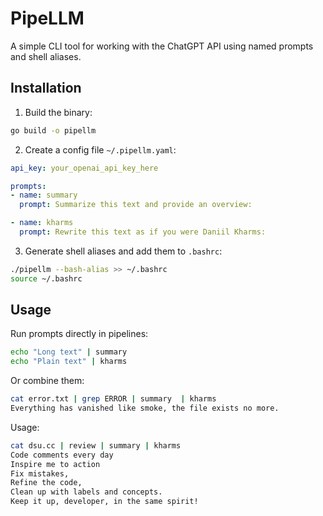 # PipeLLM

A simple CLI tool for working with the ChatGPT API using named prompts
and shell aliases.

## Installation

1. Build the binary:
```bash
go build -o pipellm
````

2. Create a config file `~/.pipellm.yaml`:

```yaml
api_key: your_openai_api_key_here

prompts:
- name: summary
  prompt: Summarize this text and provide an overview:

- name: kharms
  prompt: Rewrite this text as if you were Daniil Kharms:
```

3. Generate shell aliases and add them to `.bashrc`:

```bash
./pipellm --bash-alias >> ~/.bashrc
source ~/.bashrc
```

## Usage

Run prompts directly in pipelines:

```bash
echo "Long text" | summary
echo "Plain text" | kharms
```

Or combine them:

```bash
cat error.txt | grep ERROR | summary  | kharms 
Everything has vanished like smoke, the file exists no more.
```

Usage:

```bash
cat dsu.cc | review | summary | kharms
Code comments every day
Inspire me to action
Fix mistakes,
Refine the code,
Clean up with labels and concepts.
Keep it up, developer, in the same spirit!
```
